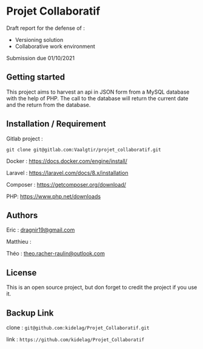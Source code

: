 # Projet Collaboratif

Draft report for the defense of :  
- Versioning solution
- Collaborative work environment

Submission due 01/10/2021


## Getting started

This project aims to harvest an api in JSON form from a MySQL database with the help of PHP.
The call to the database will return the current date and the return from the database.


## Installation / Requirement

Gitlab project :
```
git clone git@gitlab.com:Vaalgtir/projet_collaboratif.git
```

Docker :
https://docs.docker.com/engine/install/


Laravel :
https://laravel.com/docs/8.x/installation


Composer :
https://getcomposer.org/download/


PHP:
https://www.php.net/downloads



## Authors

Eric :
dragnir19@gmail.com

Matthieu :


Théo :
theo.racher-raulin@outlook.com

## License

This is an open source project, but don forget to credit the project if you use it.


## Backup Link

clone : ```git@github.com:kidelag/Projet_Collaboratif.git```

link : ```https://github.com/kidelag/Projet_Collaboratif```



